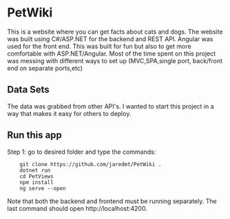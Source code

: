 # PetWiki 
This is a website where you can get facts about cats and dogs. The website was built using C#/ASP.NET for the backend and REST API. Angular was used for the front end.
This was built for fun but also to get more comfortable with ASP.NET/Angular. Most of the time spent on this project was messing with different ways to set up (MVC,SPA,single port, back/front end on separate ports,etc)

## Data Sets
The data was grabbed from other API's. I wanted to start this project in a way that makes it easy for others to deploy.

## Run this app
Step 1: go to desired folder and type the commands:
```
	git clone https://github.com/jaredmt/PetWiki .
	dotnet run
	cd PetViews
	npm install
	ng serve --open
```

Note that both the backend and frontend must be running separately. The last command should open http://localhost:4200.

